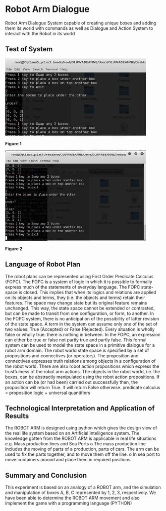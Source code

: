 # Robot Arm Dialogue
Robot Arm Dialogue System capable of creating unique boxes and adding them its world with commands as well as Dialogue and Action System to interact with the Robot in its world

## Test of System

![Figure 1](images/1.jpg "Figure 1")

**Figure 1**

![Figure 2](images/2.jpg "Figure 2")

**Figure 2**

## Language of Robot Plan
The robot plans can be represented using First Order Predicate Calculus (FOPC). The FOPC is a system of logic in which it is possible to formally express much of the statements of everyday language. The FOPC state-space is closed. This implies that when its logics and relations are applied on its objects and terms, they (i.e. the objects and terms) retain their features. The space may change state but its original feature remains unchanged. This way, the state space cannot be extended or contrasted, but can be made to transit from one configuration, or form, to another.
In the FOPC system, there is no anticipation of the possibility of latter revision of the state space. A term in the system can assume only one of the set of two values: True (Accepted) or False (Rejected). Every situation is wholly false or wholly true: there is nothing in between. In the FOPC, an expression can either be true or false not partly true and partly false.
This formal system can be used to model the state space in a primitive dialogue for a robot arm domain. The robot world state space is specified by a set of propositions and connectives (or operators). The proposition and connectives expresses truth relations among objects in a configuration of the robot world. There are also robot action propositions which express the trustfulness of the robot arm actions. The objects in the robot world, i.e. the boxes, can be abstractly manipulated using the robot action propositions. If an action can be (or had been) carried out successfully then, the proposition will return True. It will return False otherwise.
predicate calculus = proposition logic + universal quantifiers

## Technological Interpretation and Application of Results
The ROBOT ARM is designed using python which gives the design view of the real life system based on an Artificial Intelligence system.
The knowledge gotten from the ROBOT ARM is applicable in real life situations e.g. Mass production lines and Sea Ports
o	The mass production line includes the moving of parts of a production, parts of cars. The arm can be used to fix the parts together, and to move them off the line.
o	In sea port to move containers around and place them in required positions.

## Summary and Conclusion
This experiment is based on an analogy of a ROBOT arm, and the simulation and manipulation of boxes A, B, C represented by 1, 2, 3, respectively. We have been able to determine the ROBOT ARM movement and also implement the game with a programming language (PYTHON)



